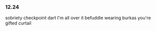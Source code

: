### 12.24
sobriety checkpoint 
dart 
I'm all over it 
befuddle 
wearing burkas 
you're gifted 
curtail

<!--stackedit_data:
eyJoaXN0b3J5IjpbNDA2ODk4MjYzLC0xNzQ2NzcxODY1LC0xOT
I4NTQzMzgzLC00ODQyNTYxNzIsLTM5NjAyMjI5MV19
-->